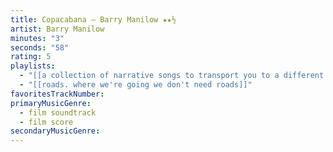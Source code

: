 ```yaml
---
title: Copacabana — Barry Manilow ★★½
artist: Barry Manilow
minutes: "3"
seconds: "58"
rating: 5
playlists:
  - "[[a collection of narrative songs to transport you to a different world]]"
  - "[[roads. where we're going we don't need roads]]"
favoritesTrackNumber:
primaryMusicGenre:
  - film soundtrack
  - film score
secondaryMusicGenre:
---
```


